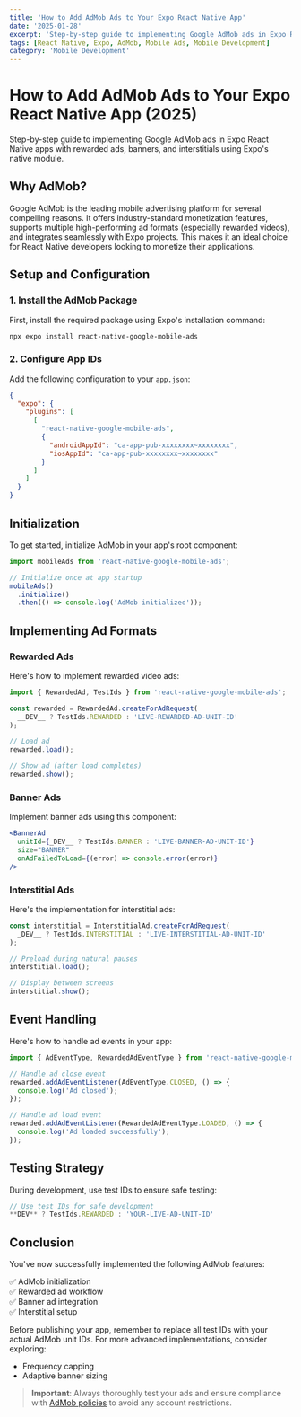 ```yaml
---
title: 'How to Add AdMob Ads to Your Expo React Native App'
date: '2025-01-28'
excerpt: 'Step-by-step guide to implementing Google AdMob ads in Expo React Native apps with rewarded ads, banners, and interstitials.'
tags: [React Native, Expo, AdMob, Mobile Ads, Mobile Development]
category: 'Mobile Development'
---
```


# How to Add AdMob Ads to Your Expo React Native App (2025)

Step-by-step guide to implementing Google AdMob ads in Expo React Native apps with rewarded ads, banners, and interstitials using Expo's native module.

## Why AdMob?

Google AdMob is the leading mobile advertising platform for several compelling reasons. It offers industry-standard monetization features, supports multiple high-performing ad formats (especially rewarded videos), and integrates seamlessly with Expo projects. This makes it an ideal choice for React Native developers looking to monetize their applications.

## Setup and Configuration

### 1. Install the AdMob Package

First, install the required package using Expo's installation command:

```bash
npx expo install react-native-google-mobile-ads
```

### 2. Configure App IDs

Add the following configuration to your `app.json`:

```json
{
  "expo": {
    "plugins": [
      [
        "react-native-google-mobile-ads",
        {
          "androidAppId": "ca-app-pub-xxxxxxxx~xxxxxxxx",
          "iosAppId": "ca-app-pub-xxxxxxxx~xxxxxxxx"
        }
      ]
    ]
  }
}
```

## Initialization

To get started, initialize AdMob in your app's root component:

```javascript
import mobileAds from 'react-native-google-mobile-ads';

// Initialize once at app startup
mobileAds()
  .initialize()
  .then(() => console.log('AdMob initialized'));
```

## Implementing Ad Formats

### Rewarded Ads

Here's how to implement rewarded video ads:

```javascript
import { RewardedAd, TestIds } from 'react-native-google-mobile-ads';

const rewarded = RewardedAd.createForAdRequest(
  __DEV__ ? TestIds.REWARDED : 'LIVE-REWARDED-AD-UNIT-ID'
);

// Load ad
rewarded.load();

// Show ad (after load completes)
rewarded.show();
```

### Banner Ads

Implement banner ads using this component:

```jsx
<BannerAd
  unitId={_DEV__ ? TestIds.BANNER : 'LIVE-BANNER-AD-UNIT-ID'}
  size="BANNER"
  onAdFailedToLoad={(error) => console.error(error)}
/>
```

### Interstitial Ads

Here's the implementation for interstitial ads:

```javascript
const interstitial = InterstitialAd.createForAdRequest(
  _DEV__ ? TestIds.INTERSTITIAL : 'LIVE-INTERSTITIAL-AD-UNIT-ID'
);

// Preload during natural pauses
interstitial.load();

// Display between screens
interstitial.show();
```

## Event Handling

Here's how to handle ad events in your app:

```javascript
import { AdEventType, RewardedAdEventType } from 'react-native-google-mobile-ads';

// Handle ad close event
rewarded.addAdEventListener(AdEventType.CLOSED, () => {
  console.log('Ad closed');
});

// Handle ad load event
rewarded.addAdEventListener(RewardedAdEventType.LOADED, () => {
  console.log('Ad loaded successfully');
});
```

## Testing Strategy

During development, use test IDs to ensure safe testing:

```javascript
// Use test IDs for safe development
**DEV** ? TestIds.REWARDED : 'YOUR-LIVE-AD-UNIT-ID'
```

## Conclusion

You've now successfully implemented the following AdMob features:

✅ AdMob initialization  
✅ Rewarded ad workflow  
✅ Banner ad integration  
✅ Interstitial setup

Before publishing your app, remember to replace all test IDs with your actual AdMob unit IDs. For more advanced implementations, consider exploring:

- Frequency capping
- Adaptive banner sizing

> **Important**: Always thoroughly test your ads and ensure compliance with [AdMob policies](https://admob.google.com/home/) to avoid any account restrictions.
